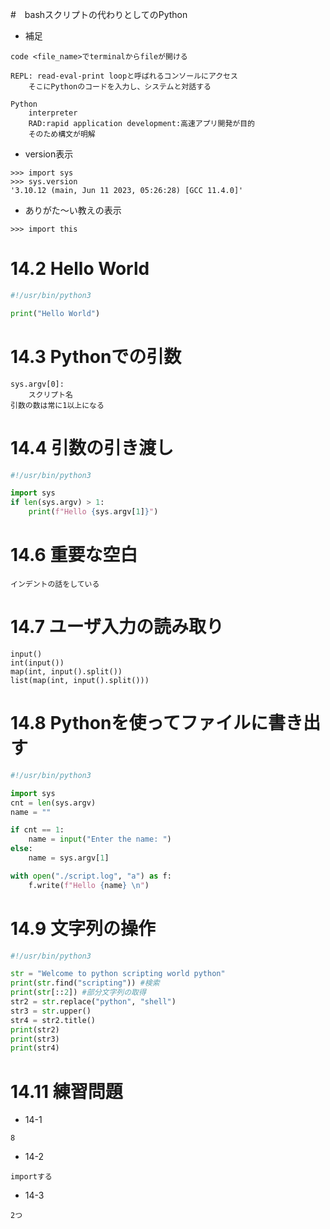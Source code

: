 #　bashスクリプトの代わりとしてのPython

- 補足
```
code <file_name>でterminalからfileが開ける
```
```
REPL: read-eval-print loopと呼ばれるコンソールにアクセス
    そこにPythonのコードを入力し、システムと対話する

Python
    interpreter
    RAD:rapid application development:高速アプリ開発が目的
    そのため構文が明解
```
- version表示
```
>>> import sys
>>> sys.version
'3.10.12 (main, Jun 11 2023, 05:26:28) [GCC 11.4.0]'
```
- ありがた～い教えの表示
```
>>> import this
```

# 14.2 Hello World
```py
#!/usr/bin/python3

print("Hello World")
```

# 14.3 Pythonでの引数
```
sys.argv[0]:
    スクリプト名
引数の数は常に1以上になる
```
# 14.4 引数の引き渡し
```py
#!/usr/bin/python3

import sys
if len(sys.argv) > 1:
    print(f"Hello {sys.argv[1]}")
```

# 14.6 重要な空白
```
インデントの話をしている
```

# 14.7 ユーザ入力の読み取り
```
input()
int(input())
map(int, input().split())
list(map(int, input().split()))
```

# 14.8 Pythonを使ってファイルに書き出す
```py
#!/usr/bin/python3

import sys
cnt = len(sys.argv)
name = ""

if cnt == 1:
    name = input("Enter the name: ")
else:
    name = sys.argv[1]

with open("./script.log", "a") as f:
    f.write(f"Hello {name} \n")
```

# 14.9 文字列の操作
```py
#!/usr/bin/python3

str = "Welcome to python scripting world python"
print(str.find("scripting")) #検索
print(str[::2]) #部分文字列の取得
str2 = str.replace("python", "shell")
str3 = str.upper()
str4 = str2.title()
print(str2)
print(str3)
print(str4)
```

# 14.11 練習問題
- 14-1
```
8
```

- 14-2
```
importする
```

- 14-3
```
2つ
```